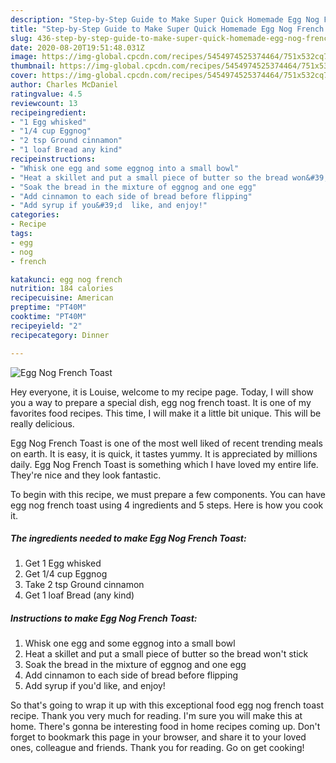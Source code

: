 ```yaml
---
description: "Step-by-Step Guide to Make Super Quick Homemade Egg Nog French Toast"
title: "Step-by-Step Guide to Make Super Quick Homemade Egg Nog French Toast"
slug: 436-step-by-step-guide-to-make-super-quick-homemade-egg-nog-french-toast
date: 2020-08-20T19:51:48.031Z
image: https://img-global.cpcdn.com/recipes/5454974525374464/751x532cq70/egg-nog-french-toast-recipe-main-photo.jpg
thumbnail: https://img-global.cpcdn.com/recipes/5454974525374464/751x532cq70/egg-nog-french-toast-recipe-main-photo.jpg
cover: https://img-global.cpcdn.com/recipes/5454974525374464/751x532cq70/egg-nog-french-toast-recipe-main-photo.jpg
author: Charles McDaniel
ratingvalue: 4.5
reviewcount: 13
recipeingredient:
- "1 Egg whisked"
- "1/4 cup Eggnog"
- "2 tsp Ground cinnamon"
- "1 loaf Bread any kind"
recipeinstructions:
- "Whisk one egg and some eggnog into a small bowl"
- "Heat a skillet and put a small piece of butter so the bread won&#39;t stick"
- "Soak the bread in the mixture of eggnog and one egg"
- "Add cinnamon to each side of bread before flipping"
- "Add syrup if you&#39;d  like, and enjoy!"
categories:
- Recipe
tags:
- egg
- nog
- french

katakunci: egg nog french 
nutrition: 184 calories
recipecuisine: American
preptime: "PT40M"
cooktime: "PT40M"
recipeyield: "2"
recipecategory: Dinner

---
```



![Egg Nog French Toast](https://img-global.cpcdn.com/recipes/5454974525374464/751x532cq70/egg-nog-french-toast-recipe-main-photo.jpg)

Hey everyone, it is Louise, welcome to my recipe page. Today, I will show you a way to prepare a special dish, egg nog french toast. It is one of my favorites food recipes. This time, I will make it a little bit unique. This will be really delicious.

Egg Nog French Toast is one of the most well liked of recent trending meals on earth. It is easy, it is quick, it tastes yummy. It is appreciated by millions daily. Egg Nog French Toast is something which I have loved my entire life. They're nice and they look fantastic.




To begin with this recipe, we must prepare a few components. You can have egg nog french toast using 4 ingredients and 5 steps. Here is how you cook it.

<!--inarticleads1-->

##### The ingredients needed to make Egg Nog French Toast:

1. Get 1 Egg whisked
1. Get 1/4 cup Eggnog
1. Take 2 tsp Ground cinnamon
1. Get 1 loaf Bread (any kind)




<!--inarticleads2-->

##### Instructions to make Egg Nog French Toast:

1. Whisk one egg and some eggnog into a small bowl
1. Heat a skillet and put a small piece of butter so the bread won&#39;t stick
1. Soak the bread in the mixture of eggnog and one egg
1. Add cinnamon to each side of bread before flipping
1. Add syrup if you&#39;d  like, and enjoy!




So that's going to wrap it up with this exceptional food egg nog french toast recipe. Thank you very much for reading. I'm sure you will make this at home. There's gonna be interesting food in home recipes coming up. Don't forget to bookmark this page in your browser, and share it to your loved ones, colleague and friends. Thank you for reading. Go on get cooking!
